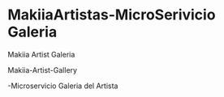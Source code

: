 # MakiiaArtistas-MicroSerivicio Galeria
Makiia Artist Galeria

Makiia-Artist-Gallery

-Microservicio Galeria del Artista
